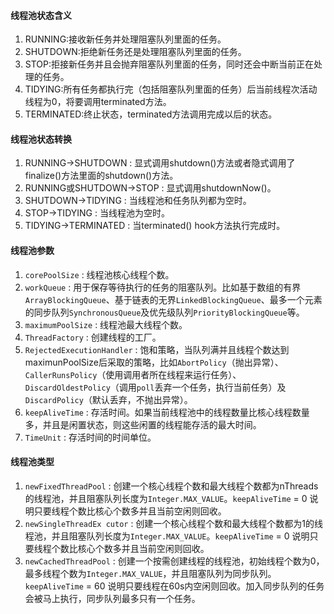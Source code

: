 #### 线程池状态含义
1. RUNNING:接收新任务并处理阻塞队列里面的任务。
2. SHUTDOWN:拒绝新任务还是处理阻塞队列里面的任务。
3. STOP:拒接新任务并且会抛弃阻塞队列里面的任务，同时还会中断当前正在处理的任务。
4. TIDYING:所有任务都执行完（包括阻塞队列里面的任务）后当前线程次活动线程为0，将要调用terminated方法。
5. TERMINATED:终止状态，terminated方法调用完成以后的状态。

#### 线程池状态转换
1. RUNNING->SHUTDOWN : 显式调用shutdown()方法或者隐式调用了finalize()方法里面的shutdown()方法。
2. RUNNING或SHUTDOWN->STOP : 显式调用shutdownNow()。
3. SHUTDOWN->TIDYING : 当线程池和任务队列都为空时。
4. STOP->TIDYING : 当线程池为空时。
5. TIDYING->TERMINATED : 当terminated() hook方法执行完成时。

#### 线程池参数
1. `corePoolSize` : 线程池核心线程个数。
2. `workQueue` : 用于保存等待执行的任务的阻塞队列。比如基于数组的有界`ArrayBlockingQueue`、基于链表的无界`LinkedBlockingQueue`、最多一个元素的同步队列`SynchronousQueue`及优先级队列`PriorityBlockingQueue`等。
3. `maximumPoolSize` : 线程池最大线程个数。
4. `ThreadFactory` : 创建线程的工厂。
5. `RejectedExecutionHandler` : 饱和策略，当队列满并且线程个数达到maximunPoolSize后采取的策略，比如`AbortPolicy`（抛出异常）、`CallerRunsPolicy`（使用调用者所在线程来运行任务）、`DiscardOldestPolicy`（调用`poll`丢弃一个任务，执行当前任务）及`DiscardPolicy`（默认丢弃，不抛出异常）。
6. `keepAliveTime` : 存活时间。如果当前线程池中的线程数量比核心线程数量多，并且是闲置状态，则这些闲置的线程能存活的最大时间。
7. `TimeUnit` : 存活时间的时间单位。

#### 线程池类型

1. `newFixedThreadPool` : 创建一个核心线程个数和最大线程个数都为nThreads的线程池，并且阻塞队列长度为`Integer.MAX_VALUE`。`keepAliveTime` = 0 说明只要线程个数比核心个数多并且当前空闲则回收。
2. `newSingleThreadEx cutor` : 创建一个核心线程个数和最大线程个数都为1的线程池，并且阻塞队列长度为`Integer.MAX_VALUE`。`keepAliveTime` = 0 说明只要线程个数比核心个数多并且当前空闲则回收。
3. `newCachedThreadPool` : 创建一个按需创建线程的线程池，初始线程个数为0，最多线程个数为`Integer.MAX_VALUE`，并且阻塞队列为同步队列。`keepAliveTime` = 60 说明只要线程在60s内空闲则回收。加入同步队列的任务会被马上执行，同步队列最多只有一个任务。

